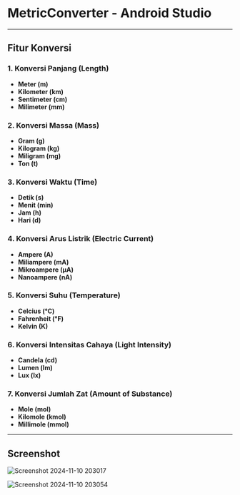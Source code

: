# MetricConverter - Android Studio
---
## Fitur Konversi

### 1. Konversi Panjang (Length)
- **Meter (m)**
- **Kilometer (km)**
- **Sentimeter (cm)**
- **Milimeter (mm)**

### 2. Konversi Massa (Mass)
- **Gram (g)**
- **Kilogram (kg)**
- **Miligram (mg)**
- **Ton (t)**

### 3. Konversi Waktu (Time)
- **Detik (s)**
- **Menit (min)**
- **Jam (h)**
- **Hari (d)**

### 4. Konversi Arus Listrik (Electric Current)
- **Ampere (A)**
- **Miliampere (mA)**
- **Mikroampere (µA)**
- **Nanoampere (nA)**

### 5. Konversi Suhu (Temperature)
- **Celcius (°C)**
- **Fahrenheit (°F)**
- **Kelvin (K)**

### 6. Konversi Intensitas Cahaya (Light Intensity)
- **Candela (cd)**
- **Lumen (lm)**
- **Lux (lx)**

### 7. Konversi Jumlah Zat (Amount of Substance)
- **Mole (mol)**
- **Kilomole (kmol)**
- **Millimole (mmol)**

---
## Screenshot
![Screenshot 2024-11-10 203017](https://github.com/user-attachments/assets/1b141cea-7f74-41e5-aafd-e7fd5cf8df4c)

![Screenshot 2024-11-10 203054](https://github.com/user-attachments/assets/68e435b4-d13a-40b3-b857-e853aea7f130)

